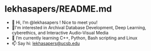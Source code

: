 # lekhasapers/README.md
- 👋 Hi, I’m @lekhasapers ! Nice to meet you! 
- 👀I'm interested in Archival Database Development, Deep Learning, cyberethics, and Interactive Audio-Visual Media
- 🌱 I’m currently learning C++, Python, Bash scripting and Linux
- 📫 Say hi: [lekhasapers@ucsb.edu](mailto:lekhasapers@ucsb.edu)

